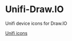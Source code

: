 # Unifi-Draw.IO
Unifi device icons for Draw.IO

[Unifi icons](https://help.ui.com/hc/en-us/articles/204911374-Ubiquiti-Icons-and-Images-for-Diagrams)
